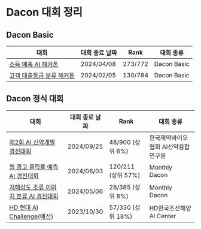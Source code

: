 # Dacon 대회 정리

## Dacon Basic

| 대회 | 대회 종료 날짜 | Rank | 대회 종류 |
| --- | --- | --- | --- |
| [소득 예측 AI 해커톤](https://github.com/pjj11005/ML_Competition/tree/main/Dacon/Income_prediction) | 2024/04/08 | 273/772 | Dacon Basic |
| [고객 대출등급 분류 해커톤](https://github.com/pjj11005/ML_Competition/tree/main/Dacon/Customer_loan_classification)| 2024/02/05 | 130/784 | Dacon Basic |

## Dacon 정식 대회

| 대회 | 대회 종료 날짜 | Rank | 대회 종류 |
| --- | --- | --- | --- | 
| [제2회 AI 신약개발 경진대회](https://github.com/pjj11005/ML_Competition/tree/main/Dacon/IC50_activity_prediction) | 2024/09/25 |  48/900 (상위 6%) | 한국제약바이오협회 AI신약융합연구원 |
| [웹 광고 클릭률 예측 AI 경진대회](https://github.com/pjj11005/ML_Competition/tree/main/Dacon/Web_click_prediction) | 2024/06/03 | 120/211 (상위 57%) | Monthly Dacon |
| [저해상도 조류 이미지 분류 AI 경진대회](https://github.com/pjj11005/ML_Competition/tree/main/Dacon/Bird_image_classification) | 2024/05/06 | 28/385 (상위 8%) | Monthly Dacon |
| [HD 현대 AI Challenge(예선)](https://github.com/pjj11005/ML_Competition/tree/main/Dacon/HD_AI_Challenge) | 2023/10/30 | 57/330 (상위 18%)| HD한국조선해양 AI Center |